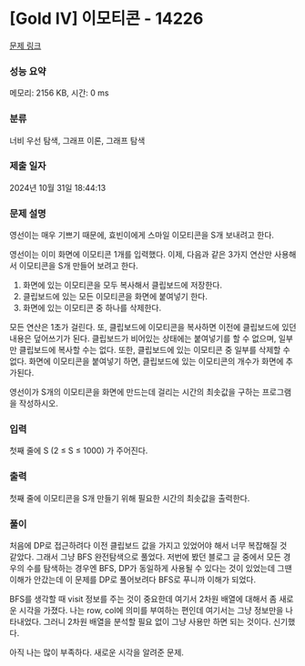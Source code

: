 # [Gold IV] 이모티콘 - 14226 

[문제 링크](https://www.acmicpc.net/problem/14226) 

### 성능 요약

메모리: 2156 KB, 시간: 0 ms

### 분류

너비 우선 탐색, 그래프 이론, 그래프 탐색

### 제출 일자

2024년 10월 31일 18:44:13

### 문제 설명

<p>영선이는 매우 기쁘기 때문에, 효빈이에게 스마일 이모티콘을 S개 보내려고 한다.</p>

<p>영선이는 이미 화면에 이모티콘 1개를 입력했다. 이제, 다음과 같은 3가지 연산만 사용해서 이모티콘을 S개 만들어 보려고 한다.</p>

<ol>
	<li>화면에 있는 이모티콘을 모두 복사해서 클립보드에 저장한다.</li>
	<li>클립보드에 있는 모든 이모티콘을 화면에 붙여넣기 한다.</li>
	<li>화면에 있는 이모티콘 중 하나를 삭제한다.</li>
</ol>

<p>모든 연산은 1초가 걸린다. 또, 클립보드에 이모티콘을 복사하면 이전에 클립보드에 있던 내용은 덮어쓰기가 된다. 클립보드가 비어있는 상태에는 붙여넣기를 할 수 없으며, 일부만 클립보드에 복사할 수는 없다. 또한, 클립보드에 있는 이모티콘 중 일부를 삭제할 수 없다. 화면에 이모티콘을 붙여넣기 하면, 클립보드에 있는 이모티콘의 개수가 화면에 추가된다.</p>

<p>영선이가 S개의 이모티콘을 화면에 만드는데 걸리는 시간의 최솟값을 구하는 프로그램을 작성하시오.</p>

### 입력 

 <p>첫째 줄에 S (2 ≤ S ≤ 1000) 가 주어진다.</p>

### 출력 

 <p>첫째 줄에 이모티콘을 S개 만들기 위해 필요한 시간의 최솟값을 출력한다.</p>

 ### 풀이 

 <p>처음에 DP로 접근하려다 이전 클립보드 값을 가지고 있었어야 해서 너무 복잡해질 것 같았다. 그래서 그냥 BFS 완전탐색으로 풀었다. 저번에 봤던 블로그 글 중에서 모든 경우의 수를 탐색하는 경우엔 BFS, DP가 동일하게 사용될 수 있다는 것이 있었는데 그땐 이해가 안갔는데 이 문제를 DP로 풀어보려다 BFS로 푸니까 이해가 되었다. 

BFS를 생각할 때 visit 정보를 주는 것이 중요한데 여기서 2차원 배열에 대해서 좀 새로운 시각을 가졌다. 나는 row, col에 의미를 부여하는 편인데 여기서는 그냥 정보만을 나타내었다. 그러니 2차원 배열을 분석할 필요 없이 그냥 사용만 하면 되는 것이다. 신기했다. 

아직 나는 많이 부족하다. 새로운 시각을 알려준 문제.</p>

